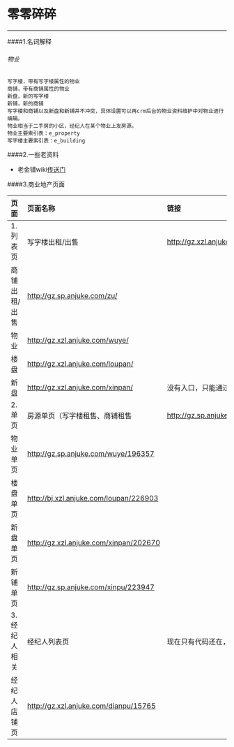 
零零碎碎
==============================================================
-------------------------------------------------------------
####1.名词解释
###### 物业
```
写字楼，带有写字楼属性的物业
商铺，带有商铺属性的物业
新盘，新的写字楼
新铺，新的商铺
写字楼和商铺以及新盘和新铺并不冲突，具体设置可以再crm后台的物业资料维护中对物业进行编辑。
物业相当于二手房的小区，经纪人在某个物业上发房源。
物业主要索引表：e_property
写字楼主要索引表：e_building
```

####2.一些老资料
* 老金铺wiki[传送门](http://wiki.corp.anjuke.com/index.php?title=Jinpu_Team)

####3.商业地产页面

页面|页面名称|链接|备注|
:---------------|:---------------|:---------------|:---------------
1.列表页|写字楼出租/出售|http://gz.xzl.anjuke.com/zu/
|商铺出租/出售|http://gz.sp.anjuke.com/zu/
|物业|http://gz.xzl.anjuke.com/wuye/
|楼盘|http://gz.xzl.anjuke.com/loupan/
|新盘|http://gz.xzl.anjuke.com/xinpan/|没有入口，只能通过链接
2.单页|房源单页（写字楼租售、商铺租售|http://gz.sp.anjuke.com/shou/9720737
|物业单页|http://gz.sp.anjuke.com/wuye/196357
|楼盘单页|http://bj.xzl.anjuke.com/loupan/226903	
|新盘单页|http://gz.xzl.anjuke.com/xinpan/202670
|新铺单页|http://gz.sp.anjuke.com/xinpu/223947
3.经纪人相关|经纪人列表页|现在只有代码还在，没有提供任何入口
|经纪人店铺页|http://gz.xzl.anjuke.com/dianpu/15765